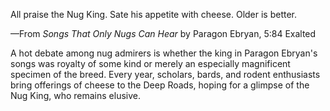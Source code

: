All praise the Nug King.
Sate his appetite with cheese.
Older is better.

—From <i> Songs That Only Nugs Can Hear </i> by Paragon Ebryan, 5:84 Exalted
<division>

A hot debate among nug admirers is whether the king in Paragon Ebryan's songs was royalty of some kind or merely an especially magnificent specimen of the breed. Every year, scholars, bards, and rodent enthusiasts bring offerings of cheese to the Deep Roads, hoping for a glimpse of the Nug King, who remains elusive.
